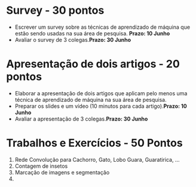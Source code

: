 # Survey - 30 pontos

* Escrever um survey sobre as técnicas de aprendizado de máquina que estão sendo usadas na sua área de pesquisa. **Prazo: 10 Junho**
* Avaliar o survey de 3 colegas.**Prazo: 30 Junho**

# Apresentação de dois artigos - 20 pontos

* Elaborar a apresentação de dois artigos que aplicam pelo menos uma técnica de aprendizado de máquina na sua área de pesquisa.
* Preparar os slides e um vídeo (10 minutos para cada artigo).**Prazo: 10 Junho**
* Avaliar a apresentação de 3 colegas.**Prazo: 30 Junho**


# Trabalhos e Exercícios  - 50 Pontos

1. Rede Convolução para Cachorro, Gato, Lobo Guara, Guaratirica, ...
2. Contagem de insetos
3. Marcação de imagens e segmentação
4. 


